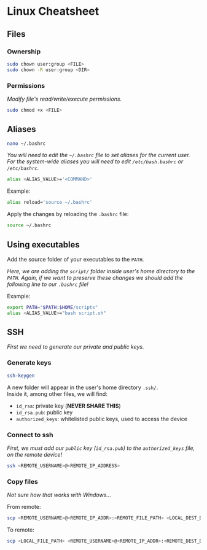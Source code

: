# Linux Cheatsheet

## Files

### Ownership

```sh
sudo chown user:group <FILE>
sudo chown -R user:group <DIR>
```

### Permissions

_Modify file's read/write/execute permissions._

```sh
sudo chmod +x <FILE>
```

## Aliases

```sh
nano ~/.bashrc
```

_You will need to edit the `~/.bashrc` file to set aliases for the current user._<br/>
_For the system-wide aliases you will need to edit `/etc/bash.bashrc` or `/etc/bashrc`._

```sh
alias <ALIAS_VALUE>='<COMMAND>'
```

Example:

```sh
alias reload='source ~/.bashrc'
```

Apply the changes by reloading the `.bashrc` file:

```sh
source ~/.bashrc
```

## Using executables

Add the source folder of your executables to the `PATH`.

_Here, we are adding the `script/` folder inside user's home directory to the `PATH`._
_Again, if we want to preserve these changes we should add the following line to our `.bashrc` file!_

Example:

```sh
export PATH="$PATH:$HOME/scripts"
alias <ALIAS_VALUE>="bash script.sh"
```

## SSH

_First we need to generate our private and public keys._

### Generate keys

```sh
ssh-keygen
```

A new folder will appear in the user's home directory `.ssh/`.<br/>
Inside it, among other files, we will find:

- `id_rsa`: private key (**NEVER SHARE THIS**)
- `id_rsa.pub`: public key
- `authorized_keys`: whitelisted public keys, used to access the device

### Connect to ssh

_First, we must add our `public` key (`id_rsa.pub`) to the `authorized_keys` file, on the remote device!_

```sh
ssh <REMOTE_USERNAME>@<REMOTE_IP_ADDRESS>
```

### Copy files

_Not sure how that works with Windows..._

From remote:

```sh
scp <REMOTE_USERNAME>@<REMOTE_IP_ADDR>:<REMOTE_FILE_PATH> <LOCAL_DEST_DIR>
```

To remote:

```sh
scp <LOCAL_FILE_PATH> <REMOTE_USERNAME>@<REMOTE_IP_ADDR>:<REMOTE_DEST_DIR>
```
